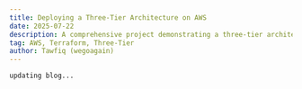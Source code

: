 ```yaml
---
title: Deploying a Three-Tier Architecture on AWS
date: 2025-07-22
description: A comprehensive project demonstrating a three-tier architecture using AWS services like EC2 instances, RDS, VPC. It includes a VPC setup, security groups, public/private subnets and availability zones for high availability. 
tag: AWS, Terraform, Three-Tier
author: Tawfiq (wegoagain)
---
```


`updating blog...`